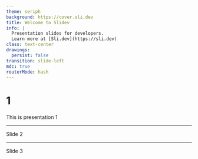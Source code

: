 ```yaml
---
theme: seriph
background: https://cover.sli.dev
title: Welcome to Slidev
info: |
  Presentation slides for developers.
  Learn more at [Sli.dev](https://sli.dev)
class: text-center
drawings:
  persist: false
transition: slide-left
mdc: true
routerMode: hash
---
```


# 1

This is presentation 1

---

Slide 2

---

Slide 3
